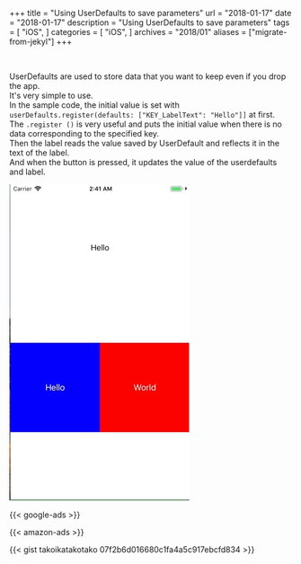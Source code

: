 +++
title = "Using UserDefaults to save parameters"
url = "2018-01-17"
date = "2018-01-17"
description = "Using UserDefaults to save parameters"
tags = [
    "iOS",
]
categories = [
    "iOS",
]
archives = "2018/01"
aliases = ["migrate-from-jekyl"]
+++

<br>

UserDefaults are used to store data that you want to keep even if you drop the app.  
It's very simple to use.  
In the sample code, the initial value is set with `userDefaults.register(defaults: ["KEY_LabelText": "Hello"]]` at first.  
The `.register ()` is very useful and puts the initial value when there is no data corresponding to the specified key.  
Then the label reads the value saved by UserDefault and reflects it in the text of the label.  
And when the button is pressed, it updates the value of the userdefaults and label.  

![alt](1.gif)

<!-- Google Ads -->
{{< google-ads >}}

<!-- Amazon Ads -->
{{< amazon-ads >}}

{{< gist takoikatakotako 07f2b6d016680c1fa4a5c917ebcfd834 >}}
